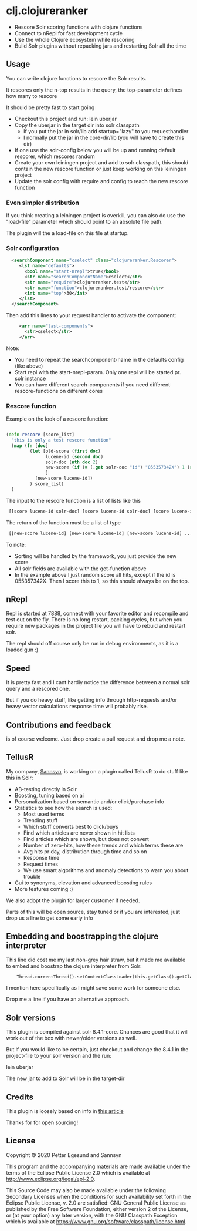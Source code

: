 # clj.clojureranker

- Rescore Solr scoring functions with clojure functions
- Connect to nRepl for fast development cycle
- Use the whole Clojure ecosystem while rescoring
- Build Solr plugins without repacking jars and restarting Solr all the time 


## Usage

You can write clojure functions to rescore the Solr results.

It rescores only the n-top results in the query, the top-parameter defines how many to rescore

It should be pretty fast to start going

- Checkout this project and run: lein uberjar
- Copy the uberjar in the target dir into solr classpath
    - If you put the jar in solr/lib add startup="lazy" to you requesthandler
    - I normally put the jar in the core-dir/lib (you will have to create this dir)
- If one use the solr-config below you will be up and running default rescorer, which rescores random 
- Create your own leiningen project and add to solr classpath, this should contain the new rescore function or just keep working on this leiningen project
- Update the solr config with require and config to reach the new rescore function   

### Even simpler distribution

If you think creating a leiningen project is overkill, you can also do use the "load-file" parameter which should point to an absolute file path.

The plugin will the a load-file on this file at startup.

### Solr configuration

```xml
  <searchComponent name="cselect" class="clojureranker.Rescorer">
     <lst name="defaults">
       <bool name="start-nrepl">true</bool>
       <str name="searchComponentName">cselect</str>     
       <str name="require">clojureranker.test</str>  
       <str name="function">clojureranker.test/rescore</str> 
       <int name="top">30</int>                      
     </lst>
  </searchComponent>
```

Then add this lines to your request handler to activate the component:

```xml
     <arr name="last-components">
       <str>cselect</str>
     </arr>
```

Note:

- You need to repeat the searchcomponent-name in the defaults config (like above)
- Start repl with the start-nrepl-param. Only one repl will be started pr. solr instance
- You can have different search-components if you need different rescore-functions on different cores

### Rescore function

Example on the look of a rescore function:

```clojure

(defn rescore [score_list]
  "this is only a test rescore function"
  (map (fn [doc]
         (let [old-score (first doc)
               lucene-id (second doc)
               solr-doc (nth doc 2)
               new-score (if (= (.get solr-doc "id") "055357342X") 1 (rand))
               ]
           [new-score lucene-id])
         ) score_list)
  )

```
The input to the rescore function is a list of lists like this

```clojure
 [[score lucene-id solr-doc] [score lucene-id solr-doc] [score lucene-id solr-doc] ...]
```

The return of the function must be a list of type

```clojure
 [[new-score lucene-id] [new-score lucene-id] [new-score lucene-id] ...]
```
To note:
- Sorting will be handled by the framework, you just provide the new score
- All solr fields are available with the get-function above
- In the example above I just random score all hits, except if the id is 055357342X. Then I score this to 1, so this should always be on the top.


## nRepl

Repl is started at 7888, connect with your favorite editor and recompile and test out on the fly.
There is no long restart, packing cycles, but when you require new packages in the project file you will have to rebuid and restart solr.

The repl should off course only be run in debug environments, as it is a loaded gun :)

## Speed

It is pretty fast and I cant hardly notice the difference between a normal solr query and a rescored one.

But if you do heavy stuff, like getting info through http-requests and/or heavy vector calculations response time will probably rise. 

## Contributions and feedback

is of course welcome. Just drop create a pull request and drop me a note.

## TellusR

My company, [Sannsyn](https://sannsyn.com), is working on a plugin called TellusR to do stuff like this in Solr:

- AB-testing directly in Solr
- Boosting, tuning based on ai
- Personalization based on semantic and/or click/purchase info
- Statistics to see how the search is used:
    - Most used terms
    - Trending stuff
    - Which stuff converts best to click/buys
    - Find which articles are never shown in hit lists
    - Find articles which are shown, but does not convert
    - Number of zero-hits, how these trends and which terms these are
    - Avg hits pr day, distribution through time and so on
    - Response time
    - Request times
    - We use smart algorithms and anomaly detections to warn you about trouble
- Gui to synonyms, elevation and advanced boosting rules
- More features coming :)

We also adopt the plugin for larger customer if needed.

Parts of this will be open source, stay tuned or if you are interested, just drop us a line to get some early info 

## Embedding and boostrapping the clojure interpreter

This line did cost me my last non-grey hair straw, but it made me available to embed and boostrap the clojure interpreter from Solr:


```clojure
    Thread.currentThread().setContextClassLoader(this.getClass().getClassLoader());
```

I mention here specifically as I might save some work for someone else.

Drop me a line if you have an alternative approach.

## Solr versions

This plugin is compiled against solr 8.4.1-core. Chances are good that it will work out of the box with newer/older versions as well.

But if you would like to be certain, just checkout and change the 8.4.1 in the project-file to your solr version and the run:

lein uberjar

The new jar to add to Solr will be in the target-dir

## Credits

This plugin is loosely based on info in [this article](https://tech.finn.no/2018/04/10/personalized-search/)

Thanks for for open sourcing! 


## License

Copyright © 2020 Petter Egesund and Sannsyn

This program and the accompanying materials are made available under the
terms of the Eclipse Public License 2.0 which is available at
http://www.eclipse.org/legal/epl-2.0.

This Source Code may also be made available under the following Secondary
Licenses when the conditions for such availability set forth in the Eclipse
Public License, v. 2.0 are satisfied: GNU General Public License as published by
the Free Software Foundation, either version 2 of the License, or (at your
option) any later version, with the GNU Classpath Exception which is available
at https://www.gnu.org/software/classpath/license.html.

